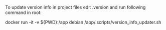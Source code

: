 To update version info in project files edit .version and run following command in root:

docker run -it -v ${PWD}:/app  debian /app/.scripts/version_info_updater.sh